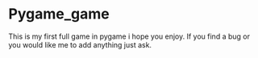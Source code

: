# Pygame_game
This is my first full game in pygame i hope you enjoy. If you find a bug or you would like me to add anything just ask.
